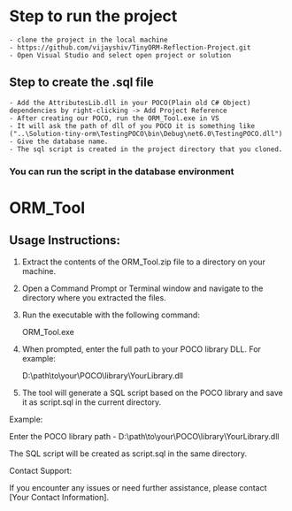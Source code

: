 # Step to run the project

    - clone the project in the local machine
    - https://github.com/vijayshiv/TinyORM-Reflection-Project.git
    - Open Visual Studio and select open project or solution

## Step to create the .sql file

    - Add the AttributesLib.dll in your POCO(Plain old C# Object) dependencies by right-clicking -> Add Project Reference
    - After creating our POCO, run the ORM_Tool.exe in VS
    - It will ask the path of dll of you POCO it is something like ("..\Solution-tiny-orm\TestingPOCO\bin\Debug\net6.0\TestingPOCO.dll")
    - Give the database name.
    - The sql script is created in the project directory that you cloned.

### You can run the script in the database environment

# ORM_Tool

## Usage Instructions:

1. Extract the contents of the ORM_Tool.zip file to a directory on your machine.

2. Open a Command Prompt or Terminal window and navigate to the directory where you extracted the files.

3. Run the executable with the following command:

   ORM_Tool.exe

4. When prompted, enter the full path to your POCO library DLL. For example:

   D:\path\to\your\POCO\library\YourLibrary.dll

5. The tool will generate a SQL script based on the POCO library and save it as script.sql in the current directory.

Example:

Enter the POCO library path - D:\path\to\your\POCO\library\YourLibrary.dll

The SQL script will be created as script.sql in the same directory.

Contact Support:

If you encounter any issues or need further assistance, please contact [Your Contact Information].
